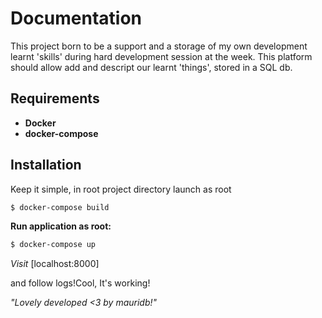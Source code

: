 # Documentation

This project born to be a support and a storage of my own development learnt 'skills' during hard development session at the week. This platform should allow add and descript our learnt 'things', stored in a SQL db.

## Requirements
- **Docker**
- **docker-compose**

## Installation
Keep it simple, in root project directory launch as root
```bash
$ docker-compose build
```

**Run application as root:**
```bash
$ docker-compose up
```
*Visit* [localhost:8000]

and follow logs!Cool, It's working!

*"Lovely developed <3 by mauridb!"*


